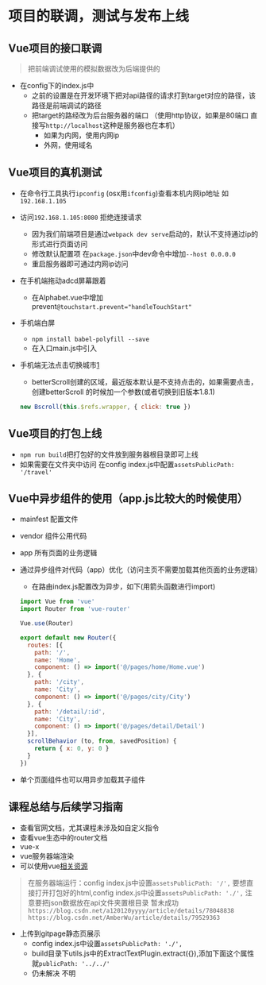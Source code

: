 # 项目的联调，测试与发布上线

## Vue项目的接口联调

> 把前端调试使用的模拟数据改为后端提供的

- 在config下的index.js中
  - 之前的设置是在开发环境下把对api路径的请求打到target对应的路径，该路径是前端调试的路径
  - 把target的路经改为后台服务器的端口  （使用http协议，如果是80端口 直接写`http://localhost`这种是服务器也在本机）
    - 如果为内网，使用内网ip
    - 外网，使用域名

## Vue项目的真机测试

- 在命令行工具执行`ipconfig` (osx用`ifconfig`)查看本机内网ip地址 如`192.168.1.105`
- 访问`192.168.1.105:8080` 拒绝连接请求
  - 因为我们前端项目是通过`webpack dev serve`启动的，默认不支持通过ip的形式进行页面访问
  - 修改默认配置项 在`package.json`中dev命令中增加`--host 0.0.0.0`
  - 重启服务器即可通过内网ip访问
- 在手机端拖动adcd屏幕跟着
  - 在Alphabet.vue中增加prevent`@touchstart.prevent="handleTouchStart"`
- 手机端白屏
  - `npm install babel-polyfill --save`
  - 在入口main.js中引入
- 手机端无法点击切换城市[1](https://www.imooc.com/article/25973?block_id=tuijian_wz)
  - betterScroll创建的区域，最近版本默认是不支持点击的，如果需要点击，创建betterScroll 的时候加一个参数(或者切换到旧版本1.8.1)

  ```javascript
  new Bscroll(this.$refs.wrapper, { click: true })
  ```

## Vue项目的打包上线

- `npm run build`把打包好的文件放到服务器根目录即可上线
- 如果需要在文件夹中访问 在config index.js中配置`assetsPublicPath: '/travel'`

## Vue中异步组件的使用（app.js比较大的时候使用）

- mainfest 配置文件
- vendor 组件公用代码
- app 所有页面的业务逻辑
- 通过异步组件对代码（app）优化（访问主页不需要加载其他页面的业务逻辑）
  - 在路由index.js配置改为异步，如下(用箭头函数进行import)

  ```javascript
  import Vue from 'vue'
  import Router from 'vue-router'

  Vue.use(Router)

  export default new Router({
    routes: [{
      path: '/',
      name: 'Home',
      component: () => import('@/pages/home/Home.vue')
    }, {
      path: '/city',
      name: 'City',
      component: () => import('@/pages/city/City')
    }, {
      path: '/detail/:id',
      name: 'City',
      component: () => import('@/pages/detail/Detail')
    }],
    scrollBehavior (to, from, savedPosition) {
      return { x: 0, y: 0 }
    }
  })

  ```

- 单个页面组件也可以用异步加载其子组件

## 课程总结与后续学习指南

- 查看官网文档，尤其课程未涉及如自定义指令
- 查看vue生态中的router文档
- vue-x
- vue服务器端渲染
- 可以使用vue[相关资源](https://github.com/vuejs/awesome-vue)

> 在服务器端运行：config index.js中设置`assetsPublicPath: '/',`
> 要想直接打开打包好的html,config index.js中设置`assetsPublicPath: './',`
> 注意要把json数据放在api文件夹置根目录
> 暂未成功
> `https://blog.csdn.net/a120120yyyy/article/details/78048838`
> `https://blog.csdn.net/AmberWu/article/details/79529363`

- 上传到gitpage静态页展示
  - config index.js中设置`assetsPublicPath: './',`
  - build目录下utils.js中的ExtractTextPlugin.extract({}),添加下面这个属性就`publicPath: '../../'`
  - 仍未解决 不明